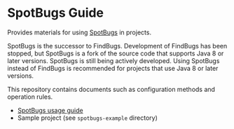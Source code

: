 # SpotBugs Guide

Provides materials for using [SpotBugs](http://spotbugs.readthedocs.io/ja/latest/index.html) in projects.

SpotBugs is the successor to FindBugs. 
Development of FindBugs has been stopped, but SpotBugs is a fork of the source code that supports Java 8 or later versions. 
SpotBugs is still being actively developed.
Using SpotBugs instead of FindBugs is recommended for projects that use Java 8 or later versions.

This repository contains documents such as configuration methods and operation rules.

- [SpotBugs usage guide](./docs/README.md)
- Sample project (see `spotbugs-example` directory)
